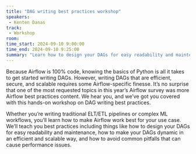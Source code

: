 ```yaml
---
title: "DAG writing best practices workshop"
speakers:
 - Kenten Danas
track:
 - Workshop
room: 
time_start: 2024-09-10 9:00:00
time_end: 2024-09-10 9:25:00
summary: "Learn how to design your DAGs for easy readability and maintenance, how to make your DAGs dynamic in an efficient and scalable way, and how to avoid common pitfalls that can cause performance issues."
---
```


Because Airflow is 100% code, knowing the basics of Python is all it takes to get started writing DAGs. However, writing DAGs that are efficient, secure, and scalable requires some Airflow-specific finesse. It’s no surprise that one of the most requested topics in this year’s Airflow survey was more Airflow best practices content. We hear you, and we’ve got you covered with this hands-on workshop on DAG writing best practices.

Whether you’re writing traditional ELT/ETL pipelines or complex ML workflows, you’ll learn how to make Airflow work best for your use case. We’ll teach you best practices including things like how to design your DAGs for easy readability and maintenance, how to make your DAGs dynamic in an efficient and scalable way, and how to avoid common pitfalls that can cause performance issues.
